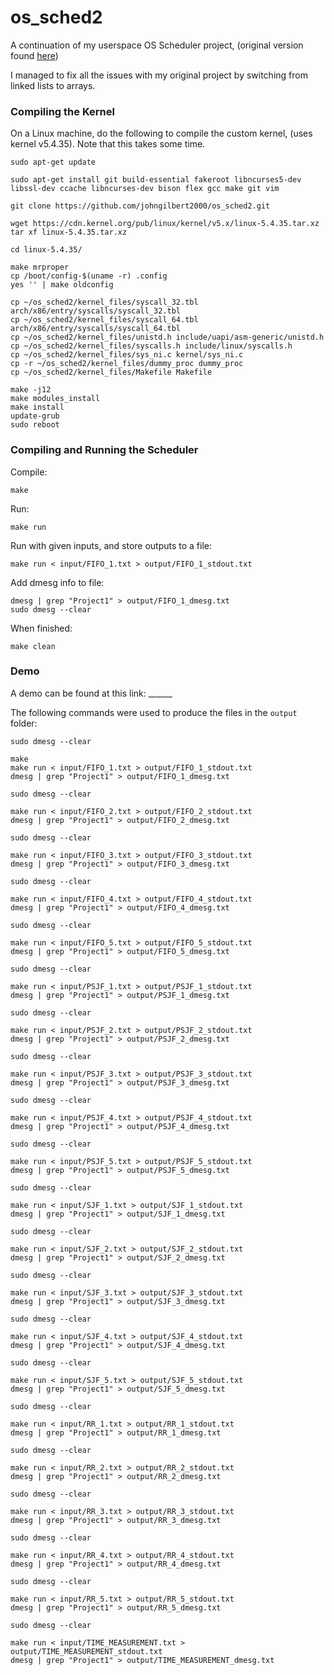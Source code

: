 # os_sched2

A continuation of my userspace OS Scheduler project, (original version found [here](https://github.com/johngilbert2000/OS_scheduler))

I managed to fix all the issues with my original project by switching from linked lists to arrays.

### Compiling the Kernel

On a Linux machine, do the following to compile the custom kernel, (uses kernel v5.4.35). Note that this takes some time.
```
sudo apt-get update

sudo apt-get install git build-essential fakeroot libncurses5-dev libssl-dev ccache libncurses-dev bison flex gcc make git vim

git clone https://github.com/johngilbert2000/os_sched2.git

wget https://cdn.kernel.org/pub/linux/kernel/v5.x/linux-5.4.35.tar.xz
tar xf linux-5.4.35.tar.xz

cd linux-5.4.35/

make mrproper
cp /boot/config-$(uname -r) .config
yes '' | make oldconfig

cp ~/os_sched2/kernel_files/syscall_32.tbl arch/x86/entry/syscalls/syscall_32.tbl
cp ~/os_sched2/kernel_files/syscall_64.tbl arch/x86/entry/syscalls/syscall_64.tbl
cp ~/os_sched2/kernel_files/unistd.h include/uapi/asm-generic/unistd.h
cp ~/os_sched2/kernel_files/syscalls.h include/linux/syscalls.h
cp ~/os_sched2/kernel_files/sys_ni.c kernel/sys_ni.c
cp -r ~/os_sched2/kernel_files/dummy_proc dummy_proc
cp ~/os_sched2/kernel_files/Makefile Makefile

make -j12
make modules_install
make install
update-grub
sudo reboot
```

### Compiling and Running the Scheduler

Compile:
```
make
```

Run:
```
make run
```

Run with given inputs, and store outputs to a file:
```
make run < input/FIFO_1.txt > output/FIFO_1_stdout.txt
```

Add dmesg info to file:
```
dmesg | grep "Project1" > output/FIFO_1_dmesg.txt
sudo dmesg --clear
```

When finished:
```
make clean
```


### Demo

A demo can be found at this link: ______


The following commands were used to produce the files in the `output` folder:

```
sudo dmesg --clear

make
make run < input/FIFO_1.txt > output/FIFO_1_stdout.txt
dmesg | grep "Project1" > output/FIFO_1_dmesg.txt

sudo dmesg --clear

make run < input/FIFO_2.txt > output/FIFO_2_stdout.txt
dmesg | grep "Project1" > output/FIFO_2_dmesg.txt

sudo dmesg --clear

make run < input/FIFO_3.txt > output/FIFO_3_stdout.txt
dmesg | grep "Project1" > output/FIFO_3_dmesg.txt

sudo dmesg --clear

make run < input/FIFO_4.txt > output/FIFO_4_stdout.txt
dmesg | grep "Project1" > output/FIFO_4_dmesg.txt

sudo dmesg --clear

make run < input/FIFO_5.txt > output/FIFO_5_stdout.txt
dmesg | grep "Project1" > output/FIFO_5_dmesg.txt

sudo dmesg --clear

make run < input/PSJF_1.txt > output/PSJF_1_stdout.txt
dmesg | grep "Project1" > output/PSJF_1_dmesg.txt

sudo dmesg --clear

make run < input/PSJF_2.txt > output/PSJF_2_stdout.txt
dmesg | grep "Project1" > output/PSJF_2_dmesg.txt

sudo dmesg --clear

make run < input/PSJF_3.txt > output/PSJF_3_stdout.txt
dmesg | grep "Project1" > output/PSJF_3_dmesg.txt

sudo dmesg --clear

make run < input/PSJF_4.txt > output/PSJF_4_stdout.txt
dmesg | grep "Project1" > output/PSJF_4_dmesg.txt

sudo dmesg --clear

make run < input/PSJF_5.txt > output/PSJF_5_stdout.txt
dmesg | grep "Project1" > output/PSJF_5_dmesg.txt

sudo dmesg --clear

make run < input/SJF_1.txt > output/SJF_1_stdout.txt
dmesg | grep "Project1" > output/SJF_1_dmesg.txt

sudo dmesg --clear

make run < input/SJF_2.txt > output/SJF_2_stdout.txt
dmesg | grep "Project1" > output/SJF_2_dmesg.txt

sudo dmesg --clear

make run < input/SJF_3.txt > output/SJF_3_stdout.txt
dmesg | grep "Project1" > output/SJF_3_dmesg.txt

sudo dmesg --clear

make run < input/SJF_4.txt > output/SJF_4_stdout.txt
dmesg | grep "Project1" > output/SJF_4_dmesg.txt

sudo dmesg --clear

make run < input/SJF_5.txt > output/SJF_5_stdout.txt
dmesg | grep "Project1" > output/SJF_5_dmesg.txt

sudo dmesg --clear

make run < input/RR_1.txt > output/RR_1_stdout.txt
dmesg | grep "Project1" > output/RR_1_dmesg.txt

sudo dmesg --clear

make run < input/RR_2.txt > output/RR_2_stdout.txt
dmesg | grep "Project1" > output/RR_2_dmesg.txt

sudo dmesg --clear

make run < input/RR_3.txt > output/RR_3_stdout.txt
dmesg | grep "Project1" > output/RR_3_dmesg.txt

sudo dmesg --clear

make run < input/RR_4.txt > output/RR_4_stdout.txt
dmesg | grep "Project1" > output/RR_4_dmesg.txt

sudo dmesg --clear

make run < input/RR_5.txt > output/RR_5_stdout.txt
dmesg | grep "Project1" > output/RR_5_dmesg.txt

sudo dmesg --clear

make run < input/TIME_MEASUREMENT.txt > output/TIME_MEASUREMENT_stdout.txt
dmesg | grep "Project1" > output/TIME_MEASUREMENT_dmesg.txt
```
